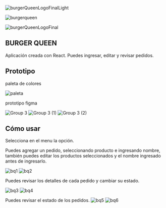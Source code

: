 
![burgerQueenLogoFinalLight](https://user-images.githubusercontent.com/81347919/169677470-fb173254-11df-468a-aea6-c8ff2759149f.png)



![burgerqueen](https://user-images.githubusercontent.com/81347919/169677893-6f96cf43-6ef8-4356-a5f5-64d22a09f248.png)



![burgerQueenLogoFinal](https://user-images.githubusercontent.com/81347919/169677473-5265c645-3476-45c3-9d2c-726774f44551.png)

## BURGER QUEEN

Aplicación creada con React. Puedes ingresar, editar y revisar pedidos.

## Prototipo

paleta de colores


![paleta](https://user-images.githubusercontent.com/81347919/169677715-74be8761-5f84-450b-bb0a-e3cab3ca1ba6.png)

prototipo figma


![Group 3](https://user-images.githubusercontent.com/81347919/169677930-f9b118a6-8e44-460a-88e7-d5c00119fbe2.png)
![Group 3 (1)](https://user-images.githubusercontent.com/81347919/169677937-4425f723-dbcc-4e65-8aa8-ad5751dad9a1.png)
![Group 3 (2)](https://user-images.githubusercontent.com/81347919/169677924-e5f84a1a-0f8a-4383-834d-3c0c45e0b772.png)

## Cómo usar

Selecciona en el menu la opción.


Puedes agregar un pedido, seleccionando producto e ingresando nombre, también puedes editar los productos seleccionados y el nombre ingresado antes de ingresarlo.

![bq1](https://user-images.githubusercontent.com/81347919/169678185-2aac8d48-4ecb-4926-a2af-6c6f39d97c63.png)
![bq2](https://user-images.githubusercontent.com/81347919/169678186-5dac4ccb-a55d-4b8a-ad4b-5e76737b247c.png)



Puedes revisar los detalles de cada pedido y cambiar su estado.

![bq3](https://user-images.githubusercontent.com/81347919/169678229-9657b45e-f5c8-443d-9027-a5948547d06a.png)
![bq4](https://user-images.githubusercontent.com/81347919/169678231-6508c2a1-c461-4d59-aa7a-5acf29f83cfa.png)



Puedes revisar el estado de los pedidos.
![bq5](https://user-images.githubusercontent.com/81347919/169678252-3d001b7e-c4f1-4c5d-8e30-2b63e5637f24.png)
![bq6](https://user-images.githubusercontent.com/81347919/169678253-5ec24f86-2a9b-4d7d-b65c-03832d9ea260.png)


